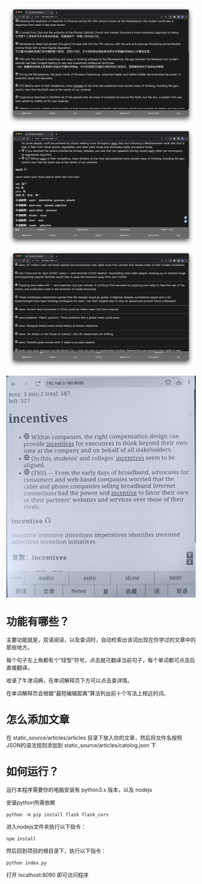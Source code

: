 ![](./md_data/a.png)
![](./md_data/b.png)
![](./md_data/c.png)

![](./md_data/d.jpg)

# 功能有哪些？
主要功能就是，双语阅读，以及查词时，自动检索出该词出现在你学过的文章中的那些地方。

每个句子左上角都有个“球型“符号，点击就可翻译当前句子，每个单词都可点击后直接翻译。

收录了牛津词典，在单词解释页下方可以点击查详情。

在单词解释页会根据“最短编辑距离”算法列出前十个写法上相近的词。

# 怎么添加文章
在 static_source/articles/articles 目录下放入你的文章，然后将文件名按照JSON的语法规则添加到 static_source/articles/catolog.json 下

# 如何运行？
运行本程序需要你的电脑安装有 python3.x 版本，以及 nodejs

安装python所需依赖
```
python -m pip install flask flask_cors
```

进入nodejs文件夹执行以下指令：
```
npm install
```

然后回到项目的根目录下，执行以下指令：
```
python index.py
```
打开 localhost:8090 即可访问程序
